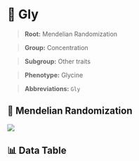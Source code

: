 # 🧪 Gly

> **Root:** Mendelian Randomization

> **Group:** Concentration  

> **Subgroup:** Other traits

> **Phenotype:** Glycine  

> **Abbreviations:** `Gly`

## 🧬 Mendelian Randomization  

<img src="/MR/Figures/Inverse/Gly.png"/>


## 📊 Data Table


<CsvTableMRI src="/public/MR/Data/Inverse/Gly.csv"/>
